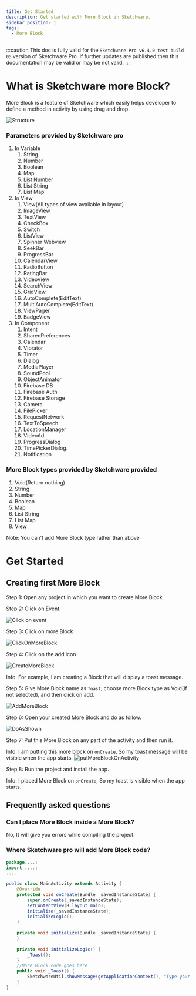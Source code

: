 ```yaml
---
title: Get Started
description: Get started with More Block in Sketchware.
sidebar_position: 1
tags:
  - More Block
---
```

 :::caution
This doc is fully valid for the `Sketchware Pro v6.4.0 test build 05` version of Sketchware Pro. If further updates are published then this documentation may be valid or may be not valid.
:::
# What is Sketchware more Block?
More Block is a feature of Sketchware which easily helps developer to define a method in activity by using drag and drop.

![Structure](assets/structure.png)

### Parameters provided by Sketchware pro
   1. In Variable
      1. String
      2. Number
      3. Boolean
      4. Map
      5. List Number
      6. List String
      7. List Map
   2. In View
      1. View(All types of view available in layout)
      2. ImageView
      3. TextView
      4. CheckBox
      5. Switch
      6. ListView
      7. Spinner Webview
      8. SeekBar
      9. ProgressBar
      10. CalendarView
      11. RadioButton
      12. RatingBar
      13. VideoView
      14. SearchView
      15. GridView
      16. AutoComplete(EditText)
      17. MultiAutoComplete(EditText)
      18. ViewPager
      19. BadgeView
   3. In Component
      1. Intent
      2. SharedPreferences
      3. Calendar
      4. Vibrator
      5. Timer
      6. Dialog
      7. MediaPlayer
      8. SoundPool
      9. ObjectAnimator
      10. Firebase DB
      11. Firebase Auth
      12. Firebase Storage
      13. Camera
      14. FilePicker
      15. RequestNetwork
      16. TextToSpeech
      17. LocationManager
      18. VideoAd
      19. ProgressDialog
      20. TimePickerDialog.
      21. Notification

### More Block types provided by Sketchware provided
1. Void(Return nothing)
2. String
3. Number
4. Boolean
5. Map
6. List String
7. List Map
8. View

Note: You can't add More Block type rather than above

# Get Started
## Creating first More Block
Step 1: Open any project in which you want to create More Block.

Step 2: Click on Event.

![Click on event](assets/clickon-event.jpg)

Step 3: Click on more Block

![ClickOnMoreBlock](assets/clickonmoreblock.jpg)

Step 4: Click on the add icon

![CreateMoreBlock](assets/create-more-block.jpg)

Info: For example, I am creating a Block that will display a toast message.

Step 5: Give More Block name as `Toast`, choose more Block type as Void(If not selected), and then click on add.

![AddMoreBlock](assets/add-more-block.jpg)

Step 6: Open your created More Block and do as follow.

![DoAsShown](assets/DoAsShown.jpg)

Step 7: Put this More Block on any part of the activity and then run it.

Info: I am putting this more block on `onCreate`, So my toast message will be visible when the app starts.
![putMoreBlockOnActivity](assets/putMoreBlockOnActivity.jpg)

Step 8: Run the project and install the app.

Info: I placed More Block on `onCreate`, So my toast is visible when the app starts.

## Frequently asked questions
### Can I place More Block inside a More Block?
No, It will give you errors while compiling the project.
### Where Sketchware pro will add More Block code?
```java
package....;
import ....;
....

public class MainActivity extends Activity {
	@Override
	protected void onCreate(Bundle _savedInstanceState) {
		super.onCreate(_savedInstanceState);
		setContentView(R.layout.main);
		initialize(_savedInstanceState);
		initializeLogic();
	}
		
	private void initialize(Bundle _savedInstanceState) {
	}
		
	private void initializeLogic() {
		_Toast();
	}
	//More Block code goes here
	public void _Toast() {
		SketchwareUtil.showMessage(getApplicationContext(), "Type your message here");
	}
}
```
